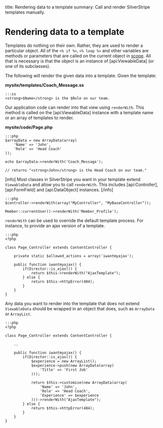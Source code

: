 title: Rendering data to a template
summary: Call and render SilverStripe templates manually.

# Rendering data to a template

Templates do nothing on their own. Rather, they are used to render a particular object.  All of the `<% if %>`, 
`<% loop %>` and other variables are methods or parameters that are called on the current object in 
[scope](syntax#scope).  All that is necessary is that the object is an instance of [api:ViewableData] (or one of its 
subclasses).

The following will render the given data into a template. Given the template:

**mysite/templates/Coach_Message.ss**
	
	:::ss
	<strong>$Name</strong> is the $Role on our team.

Our application code can render into that view using `renderWith`. This method is called on the [api:ViewableData] 
instance with a template name or an array of templates to render. 

**mysite/code/Page.php**

	:::php
	$arrayData = new ArrayData(array(
		'Name' => 'John',
		'Role' => 'Head Coach'
	));

	echo $arrayData->renderWith('Coach_Message');

	// returns "<strong>John</strong> is the Head Coach on our team."

[info]
Most classes in SilverStripe you want in your template extend `ViewableData` and allow you to call `renderWith`. This 
includes [api:Controller], [api:FormField] and [api:DataObject] instances.
[/info]

	:::php
	$controller->renderWith(array("MyController", "MyBaseController"));

	Member::currentUser()->renderWith('Member_Profile');

`renderWith` can be used to override the default template process. For instance, to provide an ajax version of a 
template.

	:::php
	<?php

	class Page_Controller extends ContentController {

		private static $allowed_actions = array('iwantmyajax');

		public function iwantmyajax() {
			if(Director::is_ajax()) {
				return $this->renderWith("AjaxTemplate");
			} else {
				return $this->httpError(404);
			}
		}
	}

Any data you want to render into the template that does not extend `ViewableData` should be wrapped in an object that
does, such as `ArrayData` or `ArrayList`.

	:::php
	<?php

	class Page_Controller extends ContentController {

		..

		public function iwantmyajax() {
			if(Director::is_ajax()) {
				$experience = new ArrayList();
				$experience->push(new ArrayData(array(
					'Title' => 'First Job'
				)));

				return $this->customise(new ArrayData(array(
					'Name' => 'John',
					'Role' => 'Head Coach',
					'Experience' => $experience
				)))->renderWith("AjaxTemplate");
			} else {
				return $this->httpError(404);
			}
		}
	}
	

